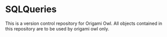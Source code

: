 # SQLQueries

This is a version control repository for Origami Owl. All objects contained in this repository are to be used by origami owl only. 

